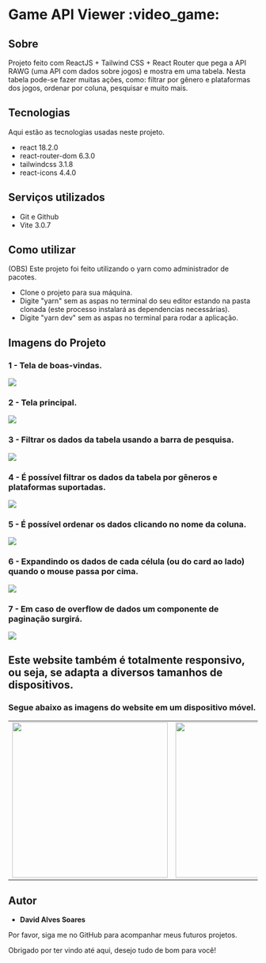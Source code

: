 <h1>Game API Viewer :video_game: </h1>

## Sobre
Projeto feito com ReactJS + Tailwind CSS + React Router que pega a API RAWG (uma API com dados sobre jogos) e mostra em uma tabela. Nesta tabela pode-se fazer muitas ações, como: filtrar por gênero e plataformas dos jogos, ordenar por coluna, pesquisar e muito mais.

## Tecnologias 

Aqui estão as tecnologias usadas neste projeto.

* react 18.2.0
* react-router-dom 6.3.0
* tailwindcss 3.1.8
* react-icons 4.4.0

## Serviços utilizados

* Git e Github
* Vite 3.0.7

## Como utilizar

(OBS) Este projeto foi feito utilizando o yarn como administrador de pacotes.
- Clone o projeto para sua máquina.
- Digite "yarn" sem as aspas no terminal do seu editor estando na pasta clonada (este processo instalará as dependencias necessárias).
- Digite "yarn dev" sem as aspas no terminal para rodar a aplicação.

## Imagens do Projeto

### 1 - Tela de boas-vindas.

<img src="https://github.com/dev-david-alves/Game_API_Viewer/blob/main/public/readme_images/img-1.png" />

### 2 -  Tela principal.

<img src="https://github.com/dev-david-alves/Game_API_Viewer/blob/main/public/readme_images/img-2.png" />

### 3 - Filtrar os dados da tabela usando a barra de pesquisa.

<img src="https://github.com/dev-david-alves/Game_API_Viewer/blob/main/public/readme_images/img-3.png" />

### 4 - É possível filtrar os dados da tabela por gêneros e plataformas suportadas.

<img src="https://github.com/dev-david-alves/Game_API_Viewer/blob/main/public/readme_images/img-4.png" />

### 5 - É possível ordenar os dados clicando no nome da coluna.

<img src="https://github.com/dev-david-alves/Game_API_Viewer/blob/main/public/readme_images/img-5.png" />

### 6 - Expandindo os dados de cada célula (ou do card ao lado) quando o mouse passa por cima.

<img src="https://github.com/dev-david-alves/Game_API_Viewer/blob/main/public/readme_images/img-6.png" />

### 7 - Em caso de overflow de dados um componente de paginação surgirá.

<img src="https://github.com/dev-david-alves/Game_API_Viewer/blob/main/public/readme_images/img-7.png" />

##

## Este website também é totalmente responsivo, ou seja, se adapta a diversos tamanhos de dispositivos.

### Segue abaixo as imagens do website em um dispositivo móvel.

 <table cellpadding="0">
  <tr style="padding: 0">  
    <td valign="top">
      <img src="https://github.com/dev-david-alves/Game_API_Viewer/blob/main/public/readme_images/r-img-1.png" width="314"/>
    </td>
    <td valign="top">
      <img src="https://github.com/dev-david-alves/Game_API_Viewer/blob/main/public/readme_images/r-img-2.png" width="314"/>
    </td>
  </tr>
</table>

## Autor
  * **David Alves Soares** 

  Por favor, siga me no GitHub para acompanhar meus futuros projetos.
  
  Obrigado por ter vindo até aqui, desejo tudo de bom para você!
